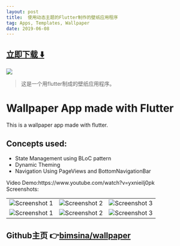 ```yaml
---
layout: post
title:  使用动态主题的Flutter制作的壁纸应用程序
tag: Apps, Templates, Wallpaper
date: 2019-06-08
---
```


 


## [立即下载 ️⬇️ ](https://codeload.github.com/bimsina/wallpaper/zip/master) 
<p-2> 

 
![](https://flutterawesome.com/content/images/2019/05/Wallpaper-App-made-with-Flutter.jpg)
 
>
> 这是一个用flutter制成的壁纸应用程序。
>

 
# Wallpaper App made with Flutter
 This is a wallpaper app made with flutter.<br>
## Concepts used:
<ul>
<li>State Management using BLoC pattern</li>
<li>Dynamic Theming</li>
<li>Navigation Using PageViews and BottomNavigationBar</li>
</ul>
Video Demo:https://www.youtube.com/watch?v=yxnieilj0pk<br>
Screenshots:<br>
<table style={border:"none"}><tr>
<td><img src="https://user-images.githubusercontent.com/29589003/57224155-344d6180-7028-11e9-910d-2b9a432f4ed0.png" alt="Screenshot 1"/></td>
<td><img src="https://user-images.githubusercontent.com/29589003/57224187-5a730180-7028-11e9-8221-1a4dbfadc0c2.png" alt="Screenshot 2"/></td>
<td><img src="https://user-images.githubusercontent.com/29589003/57224210-6ced3b00-7028-11e9-8d0f-06eca205c63c.png" alt="Screenshot 3"/></td>
</tr>

<tr>
<td><img src="https://user-images.githubusercontent.com/29589003/57224267-98702580-7028-11e9-8a05-c720665e0b07.png" alt="Screenshot 1"/></td>
<td><img src="https://user-images.githubusercontent.com/29589003/57224283-aaea5f00-7028-11e9-9eaf-e85f9e322e5b.png" alt="Screenshot 2"/></td>
<td><img src="https://user-images.githubusercontent.com/29589003/57224288-b3429a00-7028-11e9-9fed-4b54a2a202ce.png" alt="Screenshot 3"/></td>
</tr>
</table>

## Github主页 👉[bimsina/wallpaper](http://github.com/bimsina/wallpaper)